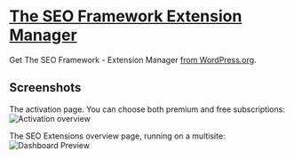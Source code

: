 # [The SEO Framework Extension Manager](https://premium.theseoframework.com) #

Get The SEO Framework - Extension Manager [from WordPress.org](https://wordpress.org/plugins/the-seo-framework-extension-manager/).

## Screenshots

The activation page. You can choose both premium and free subscriptions:
![Activation overview](https://theseoframework.com/share/other/screenshot-1.jpg)

The SEO Extensions overview page, running on a multisite:
![Dashboard Preview](https://theseoframework.com/share/other/screenshot-2.jpg)
